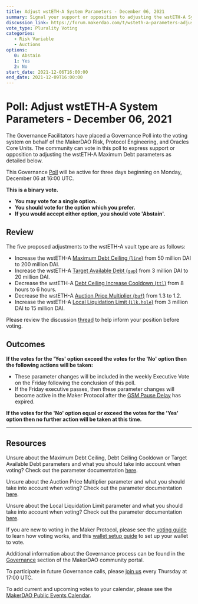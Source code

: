 ```yaml
---
title: Adjust wstETH-A System Parameters - December 06, 2021
summary: Signal your support or opposition to adjusting the wstETH-A System Parameters
discussion_link: https://forum.makerdao.com/t/wsteth-a-parameters-adjustment-dec-1st-2021/11934
vote_type: Plurality Voting
categories:
   - Risk Variable
   - Auctions
options:
   0: Abstain
   1: Yes
   2: No
start_date: 2021-12-06T16:00:00
end_date: 2021-12-09T16:00:00
---
```

# Poll: Adjust wstETH-A System Parameters - December 06, 2021

The Governance Facilitators have placed a Governance Poll into the voting system on behalf of the MakerDAO Risk, Protocol Engineering, and Oracles Core Units. The community can vote in this poll to express support or opposition to adjusting the wstETH-A Maximum Debt parameters as detailed below.

This Governance [Poll](https://community-development.makerdao.com/en/learn/governance/on-chain-gov) will be active for three days beginning on Monday, December 06 at 16:00 UTC.

**This is a binary vote.** 
- **You may vote for a single option.** 
- **You should vote for the option which you prefer.**
- **If you would accept either option, you should vote 'Abstain'.**

## Review

The five proposed adjustments to the wstETH-A vault type are as follows:
* Increase the wstETH-A [Maximum Debt Ceiling (`line`)](https://makerdao.world/en/learn/governance/module-dciam) from 50 million DAI to 200 million DAI. 
* Increase the wstETH-A [Target Available Debt (`gap`)](https://makerdao.world/en/learn/governance/module-dciam) from 3 million DAI to 20 million DAI.
* Decrease the wstETH-A [Debt Ceiling Increase Cooldown (`ttl`)](https://makerdao.world/en/learn/governance/module-dciam) from 8 hours to 6 hours.
* Decrease the wstETH-A [Auction Price Multiplier (`buf`)](https://makerdao.world/en/learn/governance/param-auction-price-multiplier) from 1.3 to 1.2.
* Increase the wstETH-A [Local Liquidation Limit (`ilk.hole`)](https://makerdao.world/en/learn/governance/param-local-liquidation-limit) from 3 million DAI to 15 million DAI.

Please review the discussion [thread](https://forum.makerdao.com/t/wsteth-a-parameters-adjustment-dec-1st-2021/11934) to help inform your position before voting.

## Outcomes

**If the votes for the 'Yes' option exceed the votes for the 'No' option then the following actions will be taken:**
* These parameter changes will be included in the weekly Executive Vote on the Friday following the conclusion of this poll. 
* If the Friday executive passes, then these parameter changes will become active in the Maker Protocol after the [GSM Pause Delay](https://community-development.makerdao.com/en/learn/governance/param-gsm-pause-delay) has expired.

**If the votes for the 'No' option equal or exceed the votes for the 'Yes' option then no further action will be taken at this time.**

---

## Resources

Unsure about the Maximum Debt Ceiling, Debt Ceiling Cooldown or Target Available Debt parameters and what you should take into account when voting? Check out the parameter documentation [here](https://makerdao.world/en/learn/governance/module-dciam).

Unsure about the Auction Price Multiplier parameter and what you should take into account when voting? Check out the parameter documentation [here](https://makerdao.world/en/learn/governance/param-auction-price-multiplier).

Unsure about the Local Liquidation Limit parameter and what you should take into account when voting? Check out the parameter documentation [here](https://makerdao.world/en/learn/governance/param-local-liquidation-limit).

If you are new to voting in the Maker Protocol, please see the [voting guide](https://community-development.makerdao.com/en/learn/governance/how-voting-works/) to learn how voting works, and this [wallet setup guide](https://community-development.makerdao.com/en/learn/governance/voting-setup/) to set up your wallet to vote.

Additional information about the Governance process can be found in the [Governance](https://community-development.makerdao.com/en/learn/governance) section of the MakerDAO community portal.

To participate in future Governance calls, please [join us](https://github.com/makerdao/community/tree/master/governance/governance-and-risk-meetings) every Thursday at 17:00 UTC.

To add current and upcoming votes to your calendar, please see the [MakerDAO Public Events Calendar](https://calendar.google.com/calendar/embed?src=makerdao.com_3efhm2ghipksegl009ktniomdk%40group.calendar.google.com&ctz=UTC&mode=week&showCalendars=0&showPrint=0).
